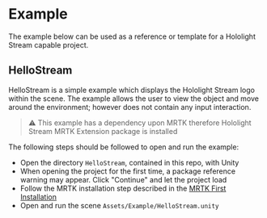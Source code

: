 # Example

The example below can be used as a reference or template for a Hololight Stream capable project.

## HelloStream

HelloStream is a simple example which displays the Hololight Stream logo within the scene. The example allows the user to view the object and move around the environment; however does not contain any input interaction.

> :warning: This example has a dependency upon MRTK therefore Hololight Stream MRTK Extension package is installed

The following steps should be followed to open and run the example:

- Open the directory `HelloStream`, contained in this repo, with Unity
- When opening the project for the first time, a package reference warning may appear. Click "Continue" and let the project load
- Follow the MRTK installation step described in the [MRTK First Installation](mrtk2_extension.md#first-installation)
- Open and run the scene `Assets/Example/HelloStream.unity`
